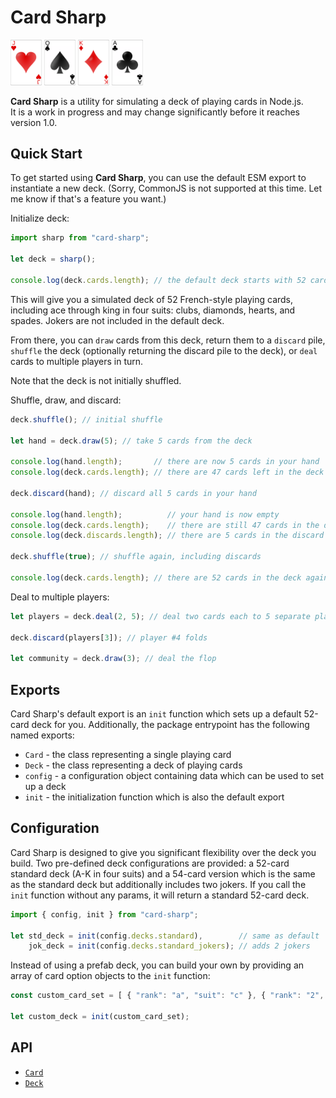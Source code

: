 # Card Sharp

<img src="https://raw.githubusercontent.com/adamlacoste/vector-playing-cards/bd9cfc6f13674fe9d4c0bd32a5c9ca2c1b56185d/jack_of_hearts.svg" alt="Jack of Hearts" width="50" /> <img src="https://raw.githubusercontent.com/adamlacoste/vector-playing-cards/bd9cfc6f13674fe9d4c0bd32a5c9ca2c1b56185d/queen_of_spades.svg" alt="Queen of Spades" width="50" /> <img src="https://raw.githubusercontent.com/adamlacoste/vector-playing-cards/bd9cfc6f13674fe9d4c0bd32a5c9ca2c1b56185d/king_of_diamonds.svg" alt="King of Diamonds" width="50" /> <img src="https://raw.githubusercontent.com/adamlacoste/vector-playing-cards/bd9cfc6f13674fe9d4c0bd32a5c9ca2c1b56185d/ace_of_clubs.svg" alt="Ace of Clubs" width="50" />

**Card Sharp** is a utility for simulating a deck of playing cards in Node.js.  
It is a work in progress and may change significantly before it reaches version 
1.0.

## Quick Start

To get started using **Card Sharp**, you can use the default ESM export to 
instantiate a new deck.  (Sorry, CommonJS is not supported at this time.  Let 
me know if that's a feature you want.)

Initialize deck:
```Javascript
import sharp from "card-sharp";

let deck = sharp();

console.log(deck.cards.length); // the default deck starts with 52 cards
```

This will give you a simulated deck of 52 French-style playing cards, including 
ace through king in four suits: clubs, diamonds, hearts, and spades.  Jokers 
are not included in the default deck.

From there, you can `draw` cards from this deck, return them to a `discard` 
pile, `shuffle` the deck (optionally returning the discard pile to the deck), 
or `deal` cards to multiple players in turn.

Note that the deck is not initially shuffled.

Shuffle, draw, and discard:
```Javascript
deck.shuffle(); // initial shuffle

let hand = deck.draw(5); // take 5 cards from the deck

console.log(hand.length);       // there are now 5 cards in your hand
console.log(deck.cards.length); // there are 47 cards left in the deck

deck.discard(hand); // discard all 5 cards in your hand

console.log(hand.length);          // your hand is now empty
console.log(deck.cards.length);    // there are still 47 cards in the deck
console.log(deck.discards.length); // there are 5 cards in the discard pile

deck.shuffle(true); // shuffle again, including discards

console.log(deck.cards.length); // there are 52 cards in the deck again
```

Deal to multiple players:
```Javascript
let players = deck.deal(2, 5); // deal two cards each to 5 separate players

deck.discard(players[3]); // player #4 folds

let community = deck.draw(3); // deal the flop
```

## Exports

Card Sharp's default export is an `init` function which sets up a default 
52-card deck for you.  Additionally, the package entrypoint has the following 
named exports:

* `Card` - the class representing a single playing card
* `Deck` - the class representing a deck of playing cards
* `config` - a configuration object containing data which can be used to set up a deck
* `init` - the initialization function which is also the default export

## Configuration

Card Sharp is designed to give you significant flexibility over the deck you 
build.  Two pre-defined deck configurations are provided: a 52-card standard 
deck (A-K in four suits) and a 54-card version which is the same as the standard 
deck but additionally includes two jokers.  If you call the `init` function 
without any params, it will return a standard 52-card deck.

```Javascript
import { config, init } from "card-sharp";

let std_deck = init(config.decks.standard),        // same as default
    jok_deck = init(config.decks.standard_jokers); // adds 2 jokers
```

Instead of using a prefab deck, you can build your own by providing an array of 
card option objects to the `init` function:

```Javascript
const custom_card_set = [ { "rank": "a", "suit": "c" }, { "rank": "2", "suit": "c" }, ... ];

let custom_deck = init(custom_card_set);
```

## API

* [`Card`](https://github.com/adamlacoste/card-sharp/blob/main/doc/lib/card.md)
* [`Deck`](https://github.com/adamlacoste/card-sharp/blob/main/doc/lib/deck.md)
